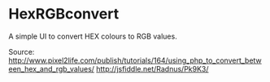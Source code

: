 # HexRGBconvert

A simple UI to convert HEX colours to RGB values.

Source:
http://www.pixel2life.com/publish/tutorials/164/using_php_to_convert_between_hex_and_rgb_values/
http://jsfiddle.net/Radnus/Pk9K3/

